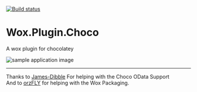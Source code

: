 ﻿[![Build status](https://ci.appveyor.com/api/projects/status/qumm4l46t5ns5pbc/branch/master?svg=true)](https://ci.appveyor.com/project/blastdan/wox-plugin-choco/branch/master)

# Wox.Plugin.Choco
A wox plugin for chocolatey

![sample application image](https://raw.githubusercontent.com/blastdan/Wox.Plugin.Choco/master/ChocoWox.jpg)

---

Thanks to <a href="https://github.com/james-dibble/ChocolateyExplorer">James-Dibble</a> For helping with the Choco OData Support </br>
And to <a href="https://github.com/orzFly/Wox.Plugin.Weather">orzFLY</a> for helping with the Wox Packaging.
